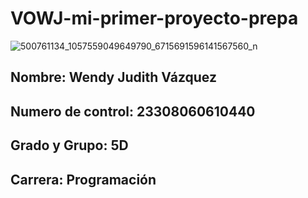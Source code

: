 # VOWJ-mi-primer-proyecto-prepa
![500761134_1057559049649790_6715691596141567560_n](https://github.com/user-attachments/assets/d47216ad-a0a2-4dab-a3cd-73aecc84f0bc)
## Nombre: Wendy Judith Vázquez
## Numero de control: 23308060610440
## Grado y Grupo: 5D
## Carrera: Programación
